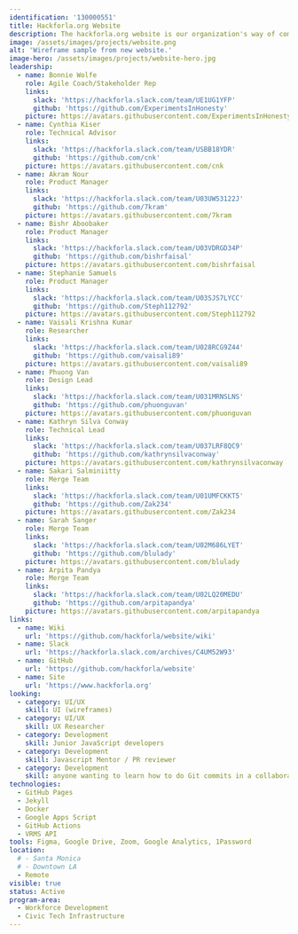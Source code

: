 ```yaml
---
identification: '130000551'
title: Hackforla.org Website
description: The hackforla.org website is our organization's way of communicating with volunteers, stakeholders, and donors. This project is a good place to start for new volunteers looking to polish their git protocol skills (branches, separation of concerns, etc.). We currently have two development paths&#58; growth (building out new pages and guides) and optimization (taking inventory of our code and design systems) to ensure we are consistently delivering value to our users while being scalable in our approach to building the site.
image: /assets/images/projects/website.png
alt: 'Wireframe sample from new website.'
image-hero: /assets/images/projects/website-hero.jpg
leadership:
  - name: Bonnie Wolfe
    role: Agile Coach/Stakeholder Rep
    links:
      slack: 'https://hackforla.slack.com/team/UE1UG1YFP'
      github: 'https://github.com/ExperimentsInHonesty'
    picture: https://avatars.githubusercontent.com/ExperimentsInHonesty
  - name: Cynthia Kiser
    role: Technical Advisor
    links:
      slack: 'https://hackforla.slack.com/team/USBB18YDR'
      github: 'https://github.com/cnk'
    picture: https://avatars.githubusercontent.com/cnk
  - name: Akram Nour
    role: Product Manager
    links:
      slack: 'https://hackforla.slack.com/team/U03UW53122J'
      github: 'https://github.com/7kram'
    picture: https://avatars.githubusercontent.com/7kram
  - name: Bishr Aboobaker
    role: Product Manager
    links:
      slack: 'https://hackforla.slack.com/team/U03VDRGD34P'
      github: 'https://github.com/bishrfaisal'
    picture: https://avatars.githubusercontent.com/bishrfaisal
  - name: Stephanie Samuels
    role: Product Manager
    links:
      slack: 'https://hackforla.slack.com/team/U03SJS7LYCC'
      github: 'https://github.com/Steph112792'
    picture: https://avatars.githubusercontent.com/Steph112792
  - name: Vaisali Krishna Kumar
    role: Researcher
    links:
      slack: 'https://hackforla.slack.com/team/U028RCG9Z44'
      github: 'https://github.com/vaisali89'
    picture: https://avatars.githubusercontent.com/vaisali89
  - name: Phuong Van
    role: Design Lead
    links:
      slack: 'https://hackforla.slack.com/team/U031MRNSLNS'
      github: 'https://github.com/phuonguvan'
    picture: https://avatars.githubusercontent.com/phuonguvan
  - name: Kathryn Silva Conway
    role: Technical Lead
    links:
      slack: 'https://hackforla.slack.com/team/U037LRF8QC9'
      github: 'https://github.com/kathrynsilvaconway'
    picture: https://avatars.githubusercontent.com/kathrynsilvaconway
  - name: Sakari Salminiitty
    role: Merge Team
    links:
      slack: 'https://hackforla.slack.com/team/U01UMFCKKT5'
      github: 'https://github.com/Zak234'
    picture: https://avatars.githubusercontent.com/Zak234
  - name: Sarah Sanger
    role: Merge Team
    links:
      slack: 'https://hackforla.slack.com/team/U02M686LYET'
      github: 'https://github.com/blulady'
    picture: https://avatars.githubusercontent.com/blulady
  - name: Arpita Pandya
    role: Merge Team
    links:
      slack: 'https://hackforla.slack.com/team/U02LQ20MEDU'
      github: 'https://github.com/arpitapandya'
    picture: https://avatars.githubusercontent.com/arpitapandya
links:
  - name: Wiki
    url: 'https://github.com/hackforla/website/wiki'
  - name: Slack
    url: 'https://hackforla.slack.com/archives/C4UM52W93'
  - name: GitHub
    url: 'https://github.com/hackforla/website'
  - name: Site
    url: 'https://www.hackforla.org'
looking:
  - category: UI/UX
    skill: UI (wireframes)
  - category: UI/UX
    skill: UX Researcher
  - category: Development
    skill: Junior JavaScript developers
  - category: Development
    skill: Javascript Mentor / PR reviewer
  - category: Development
    skill: anyone wanting to learn how to do Git commits in a collaborative work environment
technologies:
  - GitHub Pages
  - Jekyll
  - Docker
  - Google Apps Script
  - GitHub Actions
  - VRMS API
tools: Figma, Google Drive, Zoom, Google Analytics, 1Password
location:
  # - Santa Monica
  # - Downtown LA
  - Remote
visible: true
status: Active
program-area:
  - Workforce Development
  - Civic Tech Infrastructure
---
```

